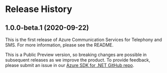 # Release History

## 1.0.0-beta.1 (2020-09-22)
This is the first release of Azure Communication Services for Telephony and SMS. For more information, please see the README.<!-- and [documentation](https://review.docs.microsoft.com/en-us/azure/project-spool/quickstarts/telephony-sms/get-phone-number?branch=pr-en-us-104477).-->

This is a Public Preview version, so breaking changes are possible in subsequent releases as we improve the product. To provide feedback, please submit an issue in our [Azure SDK for .NET GitHub repo](https://github.com/Azure/azure-sdk-for-net/issues).

<!-- LINKS -->
<!--
[ReadMe](https://github.com/Azure/azure-sdk-for-net/tree/master/sdk/communication/Azure.Communication.Sms/README.md)
-->
